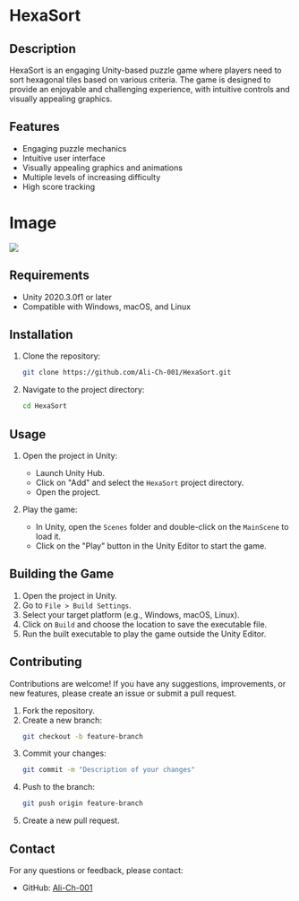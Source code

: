 # HexaSort

## Description
HexaSort is an engaging Unity-based puzzle game where players need to sort hexagonal tiles based on various criteria. The game is designed to provide an enjoyable and challenging experience, with intuitive controls and visually appealing graphics.

## Features
- Engaging puzzle mechanics
- Intuitive user interface
- Visually appealing graphics and animations
- Multiple levels of increasing difficulty
- High score tracking

# Image

![](https://github.com/Ali-Ch-001/HexaStack-Full/assets/108975862/706b2837-4c21-4c3a-80eb-c5cb0fc6d591)


## Requirements
- Unity 2020.3.0f1 or later
- Compatible with Windows, macOS, and Linux

## Installation
1. Clone the repository:
   ```bash
   git clone https://github.com/Ali-Ch-001/HexaSort.git
   ```
2. Navigate to the project directory:
   ```bash
   cd HexaSort
   ```

## Usage
1. Open the project in Unity:
   - Launch Unity Hub.
   - Click on "Add" and select the `HexaSort` project directory.
   - Open the project.

2. Play the game:
   - In Unity, open the `Scenes` folder and double-click on the `MainScene` to load it.
   - Click on the "Play" button in the Unity Editor to start the game.

## Building the Game
1. Open the project in Unity.
2. Go to `File > Build Settings`.
3. Select your target platform (e.g., Windows, macOS, Linux).
4. Click on `Build` and choose the location to save the executable file.
5. Run the built executable to play the game outside the Unity Editor.

## Contributing
Contributions are welcome! If you have any suggestions, improvements, or new features, please create an issue or submit a pull request.

1. Fork the repository.
2. Create a new branch:
   ```bash
   git checkout -b feature-branch
   ```
3. Commit your changes:
   ```bash
   git commit -m "Description of your changes"
   ```
4. Push to the branch:
   ```bash
   git push origin feature-branch
   ```
5. Create a new pull request.

## Contact
For any questions or feedback, please contact:
- GitHub: [Ali-Ch-001](https://github.com/Ali-Ch-001)
